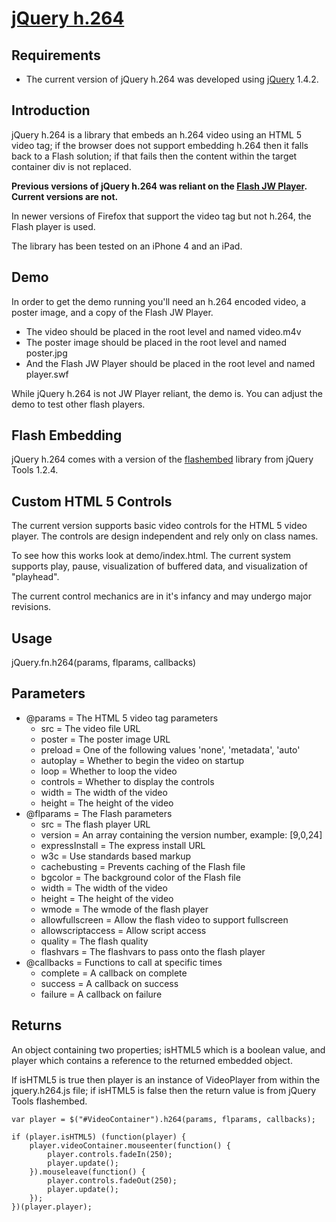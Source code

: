[jQuery h.264](http://github.com/mbrio/jquery.h264)
===================================================

Requirements
------------
* The current version of jQuery h.264 was developed using [jQuery](http://jquery.com) 1.4.2.

Introduction
------------
jQuery h.264 is a library that embeds an h.264 video using an HTML 5 video tag; if the browser does not support embedding h.264 then it falls back to a Flash solution; if that fails then the content within the target container div is not replaced.

**Previous versions of jQuery h.264 was reliant on the [Flash JW Player](http://www.google.com/search?q=jw+flash+player).  Current versions are not.**

In newer versions of Firefox that support the video tag but not h.264, the Flash player is used.

The library has been tested on an iPhone 4 and an iPad.

Demo
----
In order to get the demo running you'll need an h.264 encoded video, a poster image, and a copy of the Flash JW Player.

* The video should be placed in the root level and named video.m4v
* The poster image should be placed in the root level and named poster.jpg
* And the Flash JW Player should be placed in the root level and named player.swf

While jQuery h.264 is not JW Player reliant, the demo is.  You can adjust the demo to test other flash players.

Flash Embedding
---------------
jQuery h.264 comes with a version of the [flashembed](http://www.google.com/search?q=jquery+tools+flashembed) library from jQuery Tools 1.2.4.

Custom HTML 5 Controls
----------------------
The current version supports basic video controls for the HTML 5 video player.  The controls are design independent and rely only on class names.

To see how this works look at demo/index.html.  The current system supports play, pause, visualization of buffered data, and visualization of "playhead".

The current control mechanics are in it's infancy and may undergo major revisions.

Usage
-----
jQuery.fn.h264(params, flparams, callbacks)

Parameters
----------
* @params = The HTML 5 video tag parameters
	* src = The video file URL
	* poster = The poster image URL
	* preload = One of the following values 'none', 'metadata', 'auto'
	* autoplay = Whether to begin the video on startup
	* loop = Whether to loop the video
	* controls = Whether to display the controls
	* width = The width of the video
	* height = The height of the video
* @flparams = The Flash parameters
	* src = The flash player URL
	* version = An array containing the version number, example: [9,0,24]
	* expressInstall = The express install URL
	* w3c = Use standards based markup
	* cachebusting = Prevents caching of the Flash file
	* bgcolor = The background color of the Flash file
	* width = The width of the video
	* height = The height of the video
	* wmode = The wmode of the flash player
	* allowfullscreen = Allow the flash video to support fullscreen
	* allowscriptaccess = Allow script access
	* quality = The flash quality
	* flashvars = The flashvars to pass onto the flash player
* @callbacks = Functions to call at specific times
	* complete = A callback on complete
	* success = A callback on success
	* failure = A callback on failure
	
Returns
-------
An object containing two properties; isHTML5 which is a boolean value, and player which contains a reference to the returned embedded object.

If isHTML5 is true then player is an instance of VideoPlayer from within the jquery.h264.js file; if isHTML5 is false then the return value is from jQuery Tools flashembed.

	var player = $("#VideoContainer").h264(params, flparams, callbacks);
	
	if (player.isHTML5) (function(player) {
		player.videoContainer.mouseenter(function() {
			player.controls.fadeIn(250);
			player.update();
		}).mouseleave(function() {
			player.controls.fadeOut(250);
			player.update();
		});
	})(player.player);